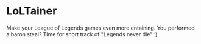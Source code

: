 # LoLTainer
Make your League of Legends games even more entaining. You performed a baron steal? Time for short track of "Legends never die" :)
